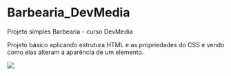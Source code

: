 # Barbearia_DevMedia
Projeto simples Barbearia - curso DevMedia

Projeto básico aplicando estrutura HTML e as propriedades do CSS
e vendo como elas alteram a aparência de um elemento. 

<img src="/imagnes/layout.png">

